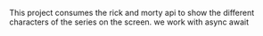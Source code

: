 This project consumes the rick and morty api to show the different characters of the series on the screen.
we work with async await